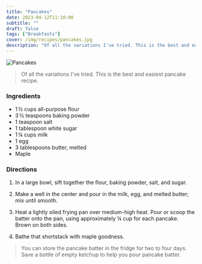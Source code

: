 ```yaml
---
title: "Pancakes"
date: 2023-04-12T11:10:00
subtitle: ""
draft: false
tags: ["Breakfasts"]
cover: /img/recipes/pancakes.jpg
description: "Of all the variations I've tried. This is the best and easiest pancake recipe."
---
```


<div class="my-flexbox row-collapse center basic-gap" >
  <div>
    <img src="/img/recipes/pancakes.jpg" alt="Pancakes" class="cover-img">
  </div>
  <div>
    <blockquote>
      Of all the variations I've tried. This is the best and easiest pancake recipe.
    </blockquote>
  </div>
</div>

### Ingredients

- 1 ½ cups all-purpose flour
- 3 ½ teaspoons baking powder
- 1 teaspoon salt
- 1 tablespoon white sugar
- 1 ¼ cups milk
- 1 egg
- 3 tablespoons butter, melted
- Maple

### Directions

1. In a large bowl, sift together the flour, baking powder, salt, and sugar.

2. Make a well in the center and pour in the milk, egg, and melted butter; mix until smooth.

2. Heat a lightly oiled frying pan over medium-high heat. Pour or scoop the batter onto the pan, using approximately ¼ cup for each pancake. Brown on both sides.

3. Bathe that shortstack with maple goodness.

> You can store the pancake batter in the fridge for two to four days. Save a bottle of empty ketchup to help you pour pancake batter.
